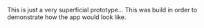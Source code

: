 This is just a very superficial prototype... This was build in order to demonstrate how the app would look like.
